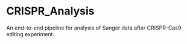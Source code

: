 # CRISPR_Analysis
An end-to-end pipeline for analysis of Sanger data after CRISPR-Cas9 editing experiment.
